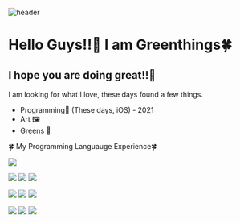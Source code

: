![header](https://capsule-render.vercel.app/api?type=rounded&color=gradient&height=300&section=header&text=Greenthings&fontSize=80)
# Hello Guys!!🌟  I am Greenthings🍀
## I hope you are doing great!!🤩️

I am looking for what I love, these days found a few things. 

- Programming📱 (These days, iOS) - 2021
- Art 🖼
- Greens 🥬 

🍀 My Programming Languauge Experience🍀

  
![](https://img.shields.io/badge/Swift-black?style=flat-square&logo=swift&logoColor=white) 

![](https://img.shields.io/badge/Java-orange?style=flat-square&logo=java&logoColor=white) ![](https://img.shields.io/badge/Python-blue?style=flat-square&logo=Python&logoColor=white) ![](https://img.shields.io/badge/Jinja-red?style=flat-square&logo=Jinja&logoColor=white) 
  

![](https://img.shields.io/badge/C++-green?style=flat-square&logo=c%2B%2B&logoColor=white) ![](https://img.shields.io/badge/C-yellow?style=flat-square&logo=C&logoColor=white) ![](https://img.shields.io/badge/C_sharp-purple?style=flat-square&logo=Csharp#&logoColor=white)

![](https://img.shields.io/badge/HTML-pink?style=flat-square&logo=html5&logoColor=white) ![](https://img.shields.io/badge/JavaScript-d?style=flat-square&logo=javascript&logoColor=white) ![](https://img.shields.io/badge/CSS-lightblue?style=flat-square&logo=css3&logoColor=white)
